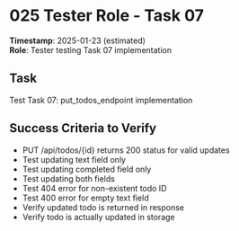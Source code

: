 # 025 Tester Role - Task 07
**Timestamp**: 2025-01-23 (estimated)  
**Role**: Tester testing Task 07 implementation

## Task
Test Task 07: put_todos_endpoint implementation

## Success Criteria to Verify
- PUT /api/todos/{id} returns 200 status for valid updates
- Test updating text field only
- Test updating completed field only
- Test updating both fields
- Test 404 error for non-existent todo ID
- Test 400 error for empty text field
- Verify updated todo is returned in response
- Verify todo is actually updated in storage
